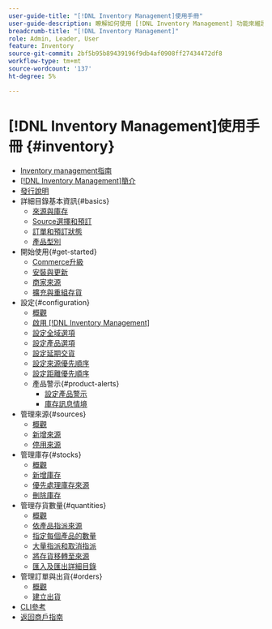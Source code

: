 ```yaml
---
user-guide-title: "[!DNL Inventory Management]使用手冊"
user-guide-description: 瞭解如何使用 [!DNL Inventory Management] 功能來維護銷售數量，並處理出貨以完成 [!DNL Commerce] 訂單。
breadcrumb-title: "[!DNL Inventory Management]"
role: Admin, Leader, User
feature: Inventory
source-git-commit: 2bf5b95b89439196f9db4af0908ff27434472df8
workflow-type: tm+mt
source-wordcount: '137'
ht-degree: 5%

---
```



# [!DNL Inventory Management]使用手冊 {#inventory}

- [Inventory management指南](guide-overview.md)
- [ [!DNL Inventory Management]簡介](introduction.md)
- [發行說明](release-notes.md)
- 詳細目錄基本資訊{#basics}
   - [來源與庫存](sources-stocks.md)
   - [Source選擇和預訂](selection-reservations.md)
   - [訂單和預訂狀態](order-status.md)
   - [產品型別](product-types.md)
- 開始使用{#get-started}
   - [Commerce升級](migrate.md)
   - [安裝與更新](install-update.md)
   - [商家來源](merchant-sourcing.md)
   - [擴充與重組存貨](expand-restructure.md)
- 設定{#configuration}
   - [概觀](configuration.md)
   - [啟用 [!DNL Inventory Management]](enable.md)
   - [設定全域選項](global-options.md)
   - [設定產品選項](product-options.md)
   - [設定延期交貨](backorders.md)
   - [設定來源優先順序](source-priority-algorithm.md)
   - [設定距離優先順序](distance-priority-algorithm.md)
   - 產品警示{#product-alerts}
      - [設定產品警示](alert-setup.md)
      - [庫存訊息情境](stock-messages.md)
- 管理來源{#sources}
   - [概觀](sources-manage.md)
   - [新增來源](sources-add.md)
   - [停用來源](sources-disable.md)
- 管理庫存{#stocks}
   - [概觀](stocks-manage.md)
   - [新增庫存](stocks-add.md)
   - [優先處理庫存來源](stocks-prioritize-sources.md)
   - [刪除庫存](stocks-delete.md)
- 管理存貨數量{#quantities}
   - [概觀](quantities-manage.md)
   - [依產品指派來源](sources-assign-per-product.md)
   - [指定每個產品的數量](quantities-assign-per-product.md)
   - [大量指派和取消指派](bulk-assignment.md)
   - [將存貨移轉至來源](inventory-transfer.md)
   - [匯入及匯出詳細目錄](inventory-import-export.md)
- 管理訂單與出貨{#orders}
   - [概觀](shipments.md)
   - [建立出貨](shipments-create.md)
- [CLI參考](cli.md)
- [返回商戶指南](https://experienceleague.adobe.com/en/docs/commerce-admin/user-guides/home)

